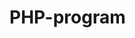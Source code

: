 # PHP-program
<?php 
function is_Power_of_two($n) { 
if(($n & ($n - 1)) == 0) { 
return "$n is power of 2";
} 
else { 
return "$n is not power of 2"; } 
} print_r(is_Power_of_two(4)."\n");
print_r(is_Power_of_two(36)."\n"); 
print_r(is_Power_of_two(16)."\n"); 
?>
